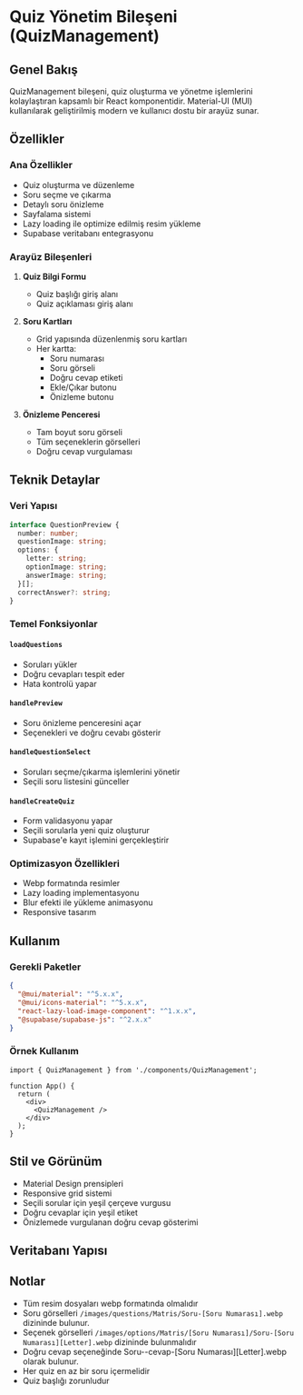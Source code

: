 # Quiz Yönetim Bileşeni (QuizManagement)

## Genel Bakış
QuizManagement bileşeni, quiz oluşturma ve yönetme işlemlerini kolaylaştıran kapsamlı bir React komponentidir. Material-UI (MUI) kullanılarak geliştirilmiş modern ve kullanıcı dostu bir arayüz sunar.

## Özellikler

### Ana Özellikler
- Quiz oluşturma ve düzenleme
- Soru seçme ve çıkarma
- Detaylı soru önizleme
- Sayfalama sistemi
- Lazy loading ile optimize edilmiş resim yükleme
- Supabase veritabanı entegrasyonu

### Arayüz Bileşenleri
1. **Quiz Bilgi Formu**
   - Quiz başlığı giriş alanı
   - Quiz açıklaması giriş alanı

2. **Soru Kartları**
   - Grid yapısında düzenlenmiş soru kartları
   - Her kartta:
     - Soru numarası
     - Soru görseli
     - Doğru cevap etiketi
     - Ekle/Çıkar butonu
     - Önizleme butonu

3. **Önizleme Penceresi**
   - Tam boyut soru görseli
   - Tüm seçeneklerin görselleri
   - Doğru cevap vurgulaması

## Teknik Detaylar

### Veri Yapısı
```typescript
interface QuestionPreview {
  number: number;
  questionImage: string;
  options: {
    letter: string;
    optionImage: string;
    answerImage: string;
  }[];
  correctAnswer?: string;
}
```

### Temel Fonksiyonlar

#### `loadQuestions`
- Soruları yükler
- Doğru cevapları tespit eder
- Hata kontrolü yapar

#### `handlePreview`
- Soru önizleme penceresini açar
- Seçenekleri ve doğru cevabı gösterir

#### `handleQuestionSelect`
- Soruları seçme/çıkarma işlemlerini yönetir
- Seçili soru listesini günceller

#### `handleCreateQuiz`
- Form validasyonu yapar
- Seçili sorularla yeni quiz oluşturur
- Supabase'e kayıt işlemini gerçekleştirir

### Optimizasyon Özellikleri
- Webp formatında resimler
- Lazy loading implementasyonu
- Blur efekti ile yükleme animasyonu
- Responsive tasarım

## Kullanım

### Gerekli Paketler
```json
{
  "@mui/material": "^5.x.x",
  "@mui/icons-material": "^5.x.x",
  "react-lazy-load-image-component": "^1.x.x",
  "@supabase/supabase-js": "^2.x.x"
}
```

### Örnek Kullanım
```tsx
import { QuizManagement } from './components/QuizManagement';

function App() {
  return (
    <div>
      <QuizManagement />
    </div>
  );
}
```

## Stil ve Görünüm
- Material Design prensipleri
- Responsive grid sistemi
- Seçili sorular için yeşil çerçeve vurgusu
- Doğru cevaplar için yeşil etiket
- Önizlemede vurgulanan doğru cevap gösterimi

## Veritabanı Yapısı


## Notlar
- Tüm resim dosyaları webp formatında olmalıdır
- Soru görselleri `/images/questions/Matris/Soru-[Soru Numarası].webp` dizininde bulunur.
- Seçenek görselleri `/images/options/Matris/[Soru Numarası]/Soru-[Soru Numarası][Letter].webp` dizininde bulunmalıdır
- Doğru cevap seçeneğinde Soru--cevap-[Soru Numarası][Letter].webp olarak bulunur.
- Her quiz en az bir soru içermelidir
- Quiz başlığı zorunludur

